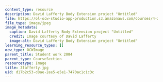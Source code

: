 ```yaml
---
content_type: resource
description: David Lafferty Body Extension project "Untitled"
file: https://ol-ocw-studio-app-production.s3.amazonaws.com/courses/4-301-introduction-to-the-visual-arts-spring-2007/d17b2c53d8ae2ee5e5e17470ac1c1c3c_3lafferty.jpg
file_type: image/jpeg
image_metadata:
  caption: David Lafferty Body Extension project "Untitled"
  credit: Image courtesy of David Lafferty
  image-alt: David Lafferty Body Extension project "Untitled"
learning_resource_types: []
ocw_type: OCWImage
parent_title: Student work 2004
parent_type: CourseSection
resourcetype: Image
title: 3lafferty.jpg
uid: d17b2c53-d8ae-2ee5-e5e1-7470ac1c1c3c
---
```

